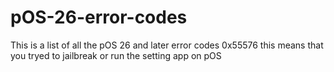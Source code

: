 # pOS-26-error-codes
This is a list of all the pOS 26 and later error codes
0x55576 this means that you tryed to jailbreak or run the setting app on pOS
